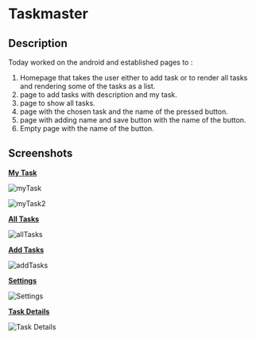 # Taskmaster

## Description

Today worked on the android and established pages to :

1. Homepage that takes the user either to add task or to render all tasks and rendering some of the tasks as a list.
2. page to add tasks with description and my task.
3. page to show all tasks.
4. page with the chosen task and the name of the pressed button.
5. page with adding name and save button with the name of the button.
6. Empty page with the name of the button.

## Screenshots

**[My Task](/app/src/main/java/com/example/taskmaster/Activities/MainActivity.java)**

![myTask](/screenshots/myTask1.jpg)


![myTask2](/screenshots/myTask2.jpg)


**[All Tasks](/app/src/main/java/com/example/taskmaster/Activities/AllTasks.java)**

![allTasks](/screenshots/allTasks.jpg)


**[Add Tasks](/app/src/main/java/com/example/taskmaster/Activities/AddTask.java)**

![addTasks](/screenshots/AddTasks.jpg)


**[Settings](/app/src/main/java/com/example/taskmaster/Activities/Settings.java)**

![Settings](/screenshots/Settings.jpg)


**[Task Details](/app/src/main/java/com/example/taskmaster/Activities/TaskDetail.java)**

![Task Details](/screenshots/detailTask.jpg)

